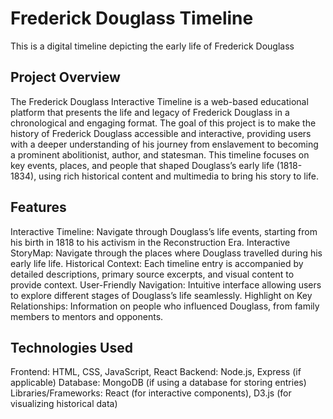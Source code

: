 # Frederick Douglass Timeline
This is a digital timeline depicting the early life of Frederick Douglass
## Project Overview
The Frederick Douglass Interactive Timeline is a web-based educational platform that presents the life and legacy of Frederick Douglass in a chronological and engaging format. The goal of this project is to make the history of Frederick Douglass accessible and interactive, providing users with a deeper understanding of his journey from enslavement to becoming a prominent abolitionist, author, and statesman. This timeline focuses on key events, places, and people that shaped Douglass’s early life (1818-1834), using rich historical content and multimedia to bring his story to life.

## Features
Interactive Timeline: Navigate through Douglass’s life events, starting from his birth in 1818 to his activism in the Reconstruction Era.
Interactive StoryMap: Navigate through the places where Douglass travelled during his early life life.
Historical Context: Each timeline entry is accompanied by detailed descriptions, primary source excerpts, and visual content to provide context.
User-Friendly Navigation: Intuitive interface allowing users to explore different stages of Douglass’s life seamlessly.
Highlight on Key Relationships: Information on people who influenced Douglass, from family members to mentors and opponents.


## Technologies Used
Frontend: HTML, CSS, JavaScript, React
Backend: Node.js, Express (if applicable)
Database: MongoDB (if using a database for storing entries)
Libraries/Frameworks: React (for interactive components), D3.js (for visualizing historical data)
